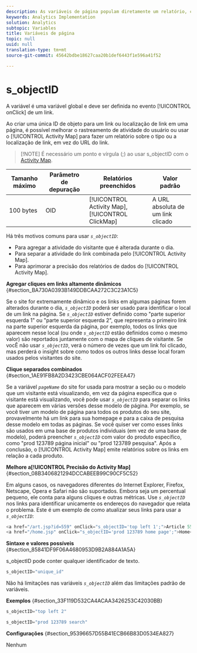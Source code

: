 ```yaml
---
description: As variáveis de página populam diretamente um relatório, como pageName, Propriedades de lista, Variáveis de lista, entre outros.
keywords: Analytics Implementation
solution: Analytics
subtopic: Variables
title: Variáveis de página
topic: null
uuid: null
translation-type: tm+mt
source-git-commit: 45642bdbe18627caa20b1def6443f1e596a41f52

---
```



# s_objectID

A variável é uma variável global e deve ser definida no evento [!UICONTROL onClick] de um link.

<!-- 

s_objectID.xml

 -->

Ao criar uma única ID de objeto para um link ou localização de link em uma página, é possível melhorar o rastreamento de atividade do usuário ou usar o [!UICONTROL Activity Map] para fazer um relatório sobre o tipo ou a localização de link, em vez do URL do link.

> [!NOTE] É necessário um ponto e vírgula (;) ao usar s_objectID com o [Activity Map](https://marketing.adobe.com/resources/help/en_US/analytics/activitymap/activitymap-link-tracking-use-case.html).

| Tamanho máximo | Parâmetro de depuração | Relatórios preenchidos | Valor padrão |
|---|---|---|---|
| 100 bytes | OID | [!UICONTROL Activity Map], [!UICONTROL ClickMap] | A URL absoluta de um link clicado |

Há três motivos comuns para usar *`s_objectID`*:

* Para agregar a atividade do visitante que é alterada durante o dia.
* Para separar a atividade do link combinada pelo [!UICONTROL Activity Map].
* Para aprimorar a precisão dos relatórios de dados do [!UICONTROL Activity Map].

**Agregar cliques em links altamente dinâmicos** {#section_BA730A0393B149DDBCAA272C3C23A1C5}

Se o site for extremamente dinâmico e os links em algumas páginas forem alterados durante o dia, *`s_objectID`* poderá ser usado para identificar o local de um link na página. Se *`s_objectID`* estiver definido como "parte superior esquerda 1" ou "parte superior esquerda 2", que representa o primeiro link na parte superior esquerda da página, por exemplo, todos os links que aparecem nesse local (ou onde *`s_objectID`* estão definidos como o mesmo valor) são reportados juntamente com o mapa de cliques de visitante. Se vocÊ não usar *`s_objectID`*, verá o número de vezes que um link foi clicado, mas perderá o insight sobre como todos os outros links desse local foram usados pelos visitantes do site.

**Clique separados combinados** {#section_1AE91FB8A2D3423CBE064ACF02FEEA47}

Se a variável *`pageName`* do site for usada para mostrar a seção ou o modelo que um visitante está visualizando, em vez da página específica que o visitante está visualizando, você pode usar *`s_objectID`* para separar os links que aparecem em várias versões desse modelo de página. Por exemplo, se você tiver um modelo de página para todos os produtos do seu site, provavelmente há um link para sua homepage e para a caixa de pesquisa desse modelo em todas as páginas. Se você quiser ver como esses links são usados em uma base de produtos individuais (em vez de uma base de modelo), poderá preencher *`s_objectID`* com valor do produto específico, como "prod 123789 página inicial" ou "prod 123789 pesquisa". Após a conclusão, o [!UICONTROL Activity Map] emite relatórios sobre os links em relação a cada produto.

**Melhore a[!UICONTROL Precisão do Activity Map]** {#section_08B3406821294DCCABEEB99C90CF5C52}

Em alguns casos, os navegadores diferentes do Internet Explorer, Firefox, Netscape, Opera e Safari não são suportados. Embora seja um percentual pequeno, ele conta para alguns cliques e outras métricas. Use *`s_objectID`* nos links para identificar unicamente os endereços do navegador que relata o problema. Este é um exemplo de como atualizar seus links para usar a *`s_objectID`*:

```js
<a href="/art.jsp?id=559" onClick="s_objectID='top left 1';">Article 559</a> 
<a href="/home.jsp" onClick="s_objectID='prod 123789 home page';">Home</a> 
```

**Sintaxe e valores possíveis** {#section_85841DF9F06A4680953D9B2A884A1A5A}

s_objectID pode conter qualquer identificador de texto.

```js
s_objectID="unique_id" 
```

Não há limitações nas variáveis *`s_objectID`* além das limitações padrão de variáveis.

**Exemplos** {#section_33F119D532CA4ACAA3426253C42030BB}

```js
s_objectID="top left 2" 
```

```js
s_objectID="prod 123789 search"
```

**Configurações** {#section_95396657D55B41ECB66B83D0534EA827}

Nenhum
